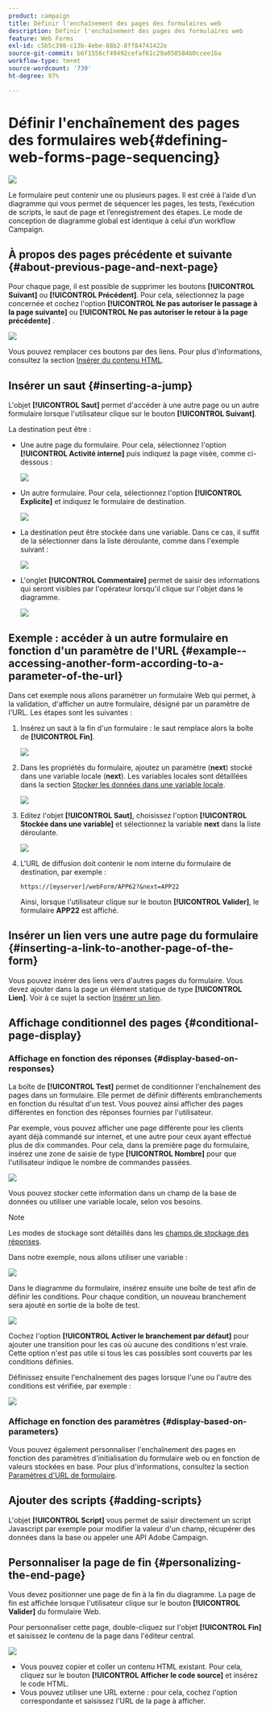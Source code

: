 ```yaml
---
product: campaign
title: Définir l'enchaînement des pages des formulaires web
description: Définir l'enchaînement des pages des formulaires web
feature: Web Forms
exl-id: c5b5c398-c13b-4ebe-88b2-8ff84741422e
source-git-commit: b6f1556cf49492cefaf61c29a058584b0ccee16a
workflow-type: tm+mt
source-wordcount: '739'
ht-degree: 97%

---
```


# Définir l&#39;enchaînement des pages des formulaires web{#defining-web-forms-page-sequencing}

![](../../assets/common.svg)

Le formulaire peut contenir une ou plusieurs pages. Il est créé à l’aide d’un diagramme qui vous permet de séquencer les pages, les tests, l’exécution de scripts, le saut de page et l’enregistrement des étapes. Le mode de conception de diagramme global est identique à celui d’un workflow Campaign.

## À propos des pages précédente et suivante {#about-previous-page-and-next-page}

Pour chaque page, il est possible de supprimer les boutons **[!UICONTROL Suivant]** ou **[!UICONTROL Précédent]**. Pour cela, sélectionnez la page concernée et cochez l&#39;option **[!UICONTROL Ne pas autoriser le passage à la page suivante]** ou **[!UICONTROL Ne pas autoriser le retour à la page précédente]** .

![](assets/s_ncs_admin_survey_no_next_page.png)

Vous pouvez remplacer ces boutons par des liens. Pour plus d&#39;informations, consultez la section [Insérer du contenu HTML](static-elements-in-a-web-form.md#inserting-html-content).

## Insérer un saut {#inserting-a-jump}

L&#39;objet **[!UICONTROL Saut]** permet d&#39;accéder à une autre page ou un autre formulaire lorsque l&#39;utilisateur clique sur le bouton **[!UICONTROL Suivant]**.

La destination peut être :

* Une autre page du formulaire. Pour cela, sélectionnez l&#39;option **[!UICONTROL Activité interne]** puis indiquez la page visée, comme ci-dessous :

   ![](assets/s_ncs_admin_jump_param1.png)

* Un autre formulaire. Pour cela, sélectionnez l&#39;option **[!UICONTROL Explicite]** et indiquez le formulaire de destination.

   ![](assets/s_ncs_admin_jump_param2.png)

* La destination peut être stockée dans une variable. Dans ce cas, il suffit de la sélectionner dans la liste déroulante, comme dans l&#39;exemple suivant :

   ![](assets/s_ncs_admin_jump_param3.png)

* L&#39;onglet **[!UICONTROL Commentaire]** permet de saisir des informations qui seront visibles par l&#39;opérateur lorsqu&#39;il clique sur l&#39;objet dans le diagramme.

   ![](assets/s_ncs_admin_survey_jump_comment.png)

## Exemple : accéder à un autre formulaire en fonction d&#39;un paramètre de l&#39;URL {#example--accessing-another-form-according-to-a-parameter-of-the-url}

Dans cet exemple nous allons paramétrer un formulaire Web qui permet, à la validation, d&#39;afficher un autre formulaire, désigné par un paramètre de l&#39;URL. Les étapes sont les suivantes :

1. Insérez un saut à la fin d&#39;un formulaire : le saut remplace alors la boîte de **[!UICONTROL Fin]**.

   ![](assets/s_ncs_admin_survey_jump_sample1.png)

1. Dans les propriétés du formulaire, ajoutez un paramètre (**next**) stocké dans une variable locale (**next**). Les variables locales sont détaillées dans la section [Stocker les données dans une variable locale](web-forms-answers.md#storing-data-in-a-local-variable).

   ![](assets/s_ncs_admin_survey_jump_sample2.png)

1. Editez l&#39;objet **[!UICONTROL Saut]**, choisissez l&#39;option **[!UICONTROL Stockée dans une variable]** et sélectionnez la variable **next** dans la liste déroulante.

   ![](assets/s_ncs_admin_survey_jump_sample3.png)

1. L&#39;URL de diffusion doit contenir le nom interne du formulaire de destination, par exemple :

   ```
   https://[myserver]/webForm/APP62?&next=APP22
   ```

   Ainsi, lorsque l&#39;utilisateur clique sur le bouton **[!UICONTROL Valider]**, le formulaire **APP22** est affiché.

## Insérer un lien vers une autre page du formulaire {#inserting-a-link-to-another-page-of-the-form}

Vous pouvez insérer des liens vers d&#39;autres pages du formulaire. Vous devez ajouter dans la page un élément statique de type **[!UICONTROL Lien]**. Voir à ce sujet la section [Insérer un lien](static-elements-in-a-web-form.md#inserting-a-link).

## Affichage conditionnel des pages {#conditional-page-display}

### Affichage en fonction des réponses {#display-based-on-responses}

La boîte de **[!UICONTROL Test]** permet de conditionner l&#39;enchaînement des pages dans un formulaire. Elle permet de définir différents embranchements en fonction du résultat d&#39;un test. Vous pouvez ainsi afficher des pages différentes en fonction des réponses fournies par l&#39;utilisateur.

Par exemple, vous pouvez afficher une page différente pour les clients ayant déjà commandé sur internet, et une autre pour ceux ayant effectué plus de dix commandes. Pour cela, dans la première page du formulaire, insérez une zone de saisie de type **[!UICONTROL Nombre]** pour que l&#39;utilisateur indique le nombre de commandes passées.

![](assets/s_ncs_admin_survey_test_ex0.png)

Vous pouvez stocker cette information dans un champ de la base de données ou utiliser une variable locale, selon vos besoins.

>[!NOTE]
>
>Les modes de stockage sont détaillés dans les [champs de stockage des réponses](web-forms-answers.md#response-storage-fields).

Dans notre exemple, nous allons utiliser une variable :

![](assets/s_ncs_admin_survey_test_ex1.png)

Dans le diagramme du formulaire, insérez ensuite une boîte de test afin de définir les conditions. Pour chaque condition, un nouveau branchement sera ajouté en sortie de la boîte de test.

![](assets/s_ncs_admin_survey_test_ex2.png)

Cochez l&#39;option **[!UICONTROL Activer le branchement par défaut]** pour ajouter une transition pour les cas où aucune des conditions n&#39;est vraie. Cette option n&#39;est pas utile si tous les cas possibles sont couverts par les conditions définies.

Définissez ensuite l&#39;enchaînement des pages lorsque l&#39;une ou l&#39;autre des conditions est vérifiée, par exemple :

![](assets/s_ncs_admin_survey_test_ex3.png)

### Affichage en fonction des paramètres {#display-based-on-parameters}

Vous pouvez également personnaliser l&#39;enchaînement des pages en fonction des paramètres d&#39;initialisation du formulaire web ou en fonction de valeurs stockées en base. Pour plus d&#39;informations, consultez la section [Paramètres d&#39;URL de formulaire](defining-web-forms-properties.md#form-url-parameters).

## Ajouter des scripts {#adding-scripts}

L&#39;objet **[!UICONTROL Script]** vous permet de saisir directement un script Javascript par exemple pour modifier la valeur d&#39;un champ, récupérer des données dans la base ou appeler une API Adobe Campaign.

## Personnaliser la page de fin {#personalizing-the-end-page}

Vous devez positionner une page de fin à la fin du diagramme. La page de fin est affichée lorsque l&#39;utilisateur clique sur le bouton **[!UICONTROL Valider]** du formulaire Web.

Pour personnaliser cette page, double-cliquez sur l&#39;objet **[!UICONTROL Fin]** et saisissez le contenu de la page dans l&#39;éditeur central.

![](assets/s_ncs_admin_survey_end_page_edit.png)

* Vous pouvez copier et coller un contenu HTML existant. Pour cela, cliquez sur le bouton **[!UICONTROL Afficher le code source]** et insérez le code HTML.
* Vous pouvez utiliser une URL externe : pour cela, cochez l&#39;option correspondante et saisissez l&#39;URL de la page à afficher.

